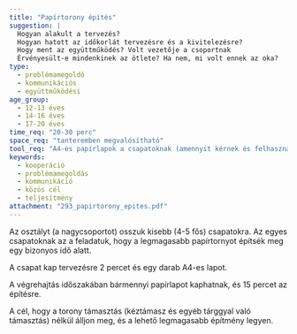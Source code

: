 ```yaml
---
title: "Papírtorony építés"
suggestion: | 
  Hogyan alakult a tervezés?
  Hogyan hatott az időkorlát tervezésre és a kivitelezésre?
  Hogy ment az együttműködés? Volt vezetője a csoportnak
  Érvényesült-e mindenkinek az ötlete? Ha nem, mi volt ennek az oka?
type:
  - problémamegoldó
  - kommunikációs
  - együttműködési
age_group:
  - 12-13 éves
  - 14-16 éves
  - 17-20 éves
time_req: "20-30 perc"
space_req: "tanteremben megvalósítható"
tool_req: "A4-es papírlapok a csapatoknak (amennyit kérnek és felhasználnak)"
keywords: 
  - kooperáció
  - problémamegoldás
  - kommunikáció
  - közös cél
  - teljesítmény
attachment: "293_papirtorony_epites.pdf"
---
```


Az osztályt (a nagycsoportot) osszuk kisebb (4-5 fős) csapatokra. Az egyes csapatoknak az a feladatuk, hogy a legmagasabb papírtornyot építsék meg egy bizonyos idő alatt.

A csapat kap tervezésre 2 percet és egy darab A4-es lapot.

A végrehajtás időszakában bármennyi papírlapot kaphatnak, és 15 percet az építésre.

A cél, hogy a torony támasztás (kéztámasz és egyéb tárggyal való támasztás) nélkül álljon meg, és a lehető legmagasabb építmény legyen.
  
  
